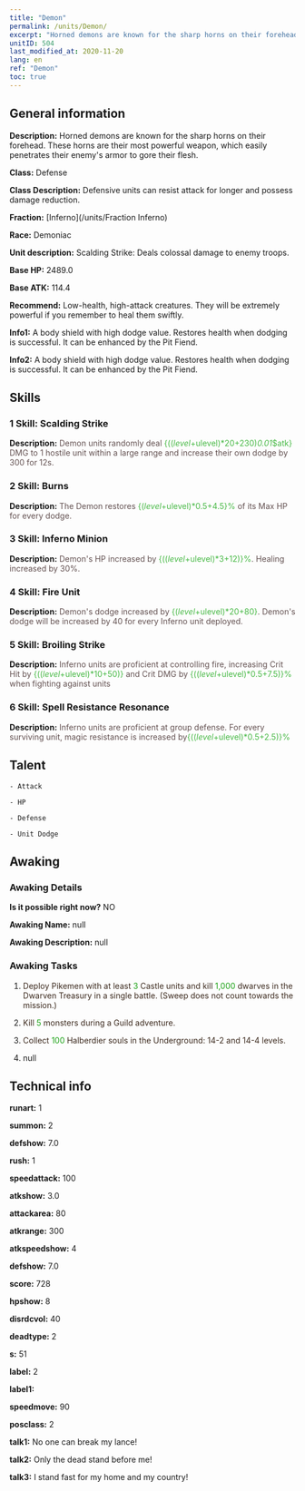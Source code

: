 ```yaml
---
title: "Demon"
permalink: /units/Demon/
excerpt: "Horned demons are known for the sharp horns on their forehead. These horns are their most powerful weapon, which easily penetrates their enemy's armor to gore their flesh."
unitID: 504
last_modified_at: 2020-11-20
lang: en
ref: "Demon"
toc: true
---
```

## General information
 **Description:** Horned demons are known for the sharp horns on their forehead. These horns are their most powerful weapon, which easily penetrates their enemy's armor to gore their flesh.

 **Class:** Defense

 **Class Description:** Defensive units can resist attack for longer and possess damage reduction.

 **Fraction:** [Inferno](/units/Fraction Inferno)

 **Race:** Demoniac

 **Unit description:** Scalding Strike: Deals colossal damage to enemy troops.

 **Base HP:** 2489.0

 **Base ATK:** 114.4

 **Recommend:** Low-health, high-attack creatures. They will be extremely powerful if you remember to heal them swiftly.

 **Info1:** A body shield with high dodge value. Restores health when dodging is successful. It can be enhanced by the Pit Fiend.

 **Info2:** A body shield with high dodge value. Restores health when dodging is successful. It can be enhanced by the Pit Fiend.

## Skills
### 1 Skill: Scalding Strike
 **Description:** <span style="color: #645252">Demon units randomly deal <span style="color: black"><span style="color: #48b946">{(($level+$ulevel)*20+230)*0.01*$atk}<span style="color: black"><span style="color: #645252"> DMG to 1 hostile unit within a large range and increase their own dodge by 300 for 12s.<span style="color: black">

### 2 Skill: Burns
 **Description:** <span style="color: #645252">The Demon restores <span style="color: #48b946">{($level+$ulevel)*0.5+4.5}%<span style="color: black"><span style="color: #645252"> of its Max HP for every dodge.<span style="color: black">

### 3 Skill: Inferno Minion
 **Description:** <span style="color: #645252">Demon's HP increased by <span style="color: black"><span style="color: #48b946">{(($level+$ulevel)*3+12)}%<span style="color: black"><span style="color: #645252">. Healing increased by 30%.<span style="color: black">

### 4 Skill: Fire Unit
 **Description:** <span style="color: #645252">Demon's dodge increased by <span style="color: black"><span style="color: #48b946">{($level+$ulevel)*20+80}<span style="color: black"><span style="color: #645252">. Demon's dodge will be increased by 40 for every Inferno unit deployed.<span style="color: black">

### 5 Skill: Broiling Strike
 **Description:** <span style="color: #645252">Inferno units are proficient at controlling fire, increasing Crit Hit by <span style="color: black"><span style="color: #48b946">{(($level+$ulevel)*10+50)}<span style="color: black"><span style="color: #645252"> and Crit DMG by <span style="color: black"><span style="color: #48b946">{(($level+$ulevel)*0.5+7.5)}%<span style="color: black"><span style="color: #645252"> when fighting against <burned> units<span style="color: black">

### 6 Skill: Spell Resistance Resonance
 **Description:** <span style="color: #645252">Inferno units are proficient at group defense. For every surviving unit, magic resistance is increased by<span style="color: black"><span style="color: #48b946">{(($level+$ulevel)*0.5+2.5)}%<span style="color: black"><span style="color: #645252"><span style="color: black">

## Talent

    - Attack

    - HP

    - Defense

    - Unit Dodge

## Awaking
### Awaking Details
 **Is it possible right now?** NO

 **Awaking Name:** null

 **Awaking Description:** null

### Awaking Tasks
 1. <span style="color: #3c2a1e">Deploy Pikemen with at least <span style="color: black"><span style="color: #1ca216">3<span style="color: black"><span style="color: #3c2a1e"> Castle units and kill <span style="color: black"><span style="color: #1ca216">1,000<span style="color: black"><span style="color: #3c2a1e"> dwarves in the Dwarven Treasury in a single battle. (Sweep does not count towards the mission.)<span style="color: black">

 2. <span style="color: #3c2a1e">Kill <span style="color: black"><span style="color: #1ca216">5<span style="color: black"><span style="color: #3c2a1e"> monsters during a Guild adventure.<span style="color: black">

 3. <span style="color: #3c2a1e">Collect <span style="color: black"><span style="color: #1ca216">100<span style="color: black"><span style="color: #3c2a1e"> Halberdier souls in the Underground: 14-2 and 14-4 levels.<span style="color: black">

 4. null

## Technical info
 **runart:** 1

 **summon:** 2

 **defshow:** 7.0

 **rush:** 1

 **speedattack:** 100

 **atkshow:** 3.0

 **attackarea:** 80

 **atkrange:** 300

 **atkspeedshow:** 4

 **defshow:** 7.0

 **score:** 728

 **hpshow:** 8

 **disrdcvol:** 40

 **deadtype:** 2

 **s:** 51

 **label:** 2

 **label1:** 

 **speedmove:** 90

 **posclass:** 2

 **talk1:** No one can break my lance!

 **talk2:** Only the dead stand before me!

 **talk3:** I stand fast for my home and my country!


